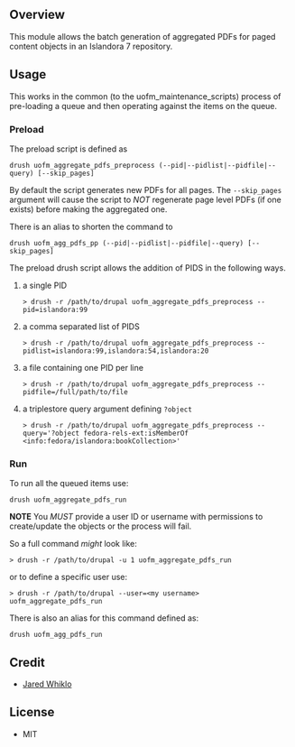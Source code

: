 ## Overview

This module allows the batch generation of aggregated PDFs for paged content objects in an Islandora 7 repository.

## Usage

This works in the common (to the uofm_maintenance_scripts) process of pre-loading a queue
and then operating against the items on the queue.

### Preload

The preload script is defined as
```shell
drush uofm_aggregate_pdfs_preprocess (--pid|--pidlist|--pidfile|--query) [--skip_pages]
```

By default the script generates new PDFs for all pages. The `--skip_pages` argument will cause the script to
_NOT_ regenerate page level PDFs (if one exists) before making the aggregated one.

There is an alias to shorten the command to
```shell
drush uofm_agg_pdfs_pp (--pid|--pidlist|--pidfile|--query) [--skip_pages]
```

The preload drush script allows the addition of PIDS in the following ways. 

1. a single PID
    ```shell
    > drush -r /path/to/drupal uofm_aggregate_pdfs_preprocess --pid=islandora:99
    ```
2. a comma separated list of PIDS
    ```shell
    > drush -r /path/to/drupal uofm_aggregate_pdfs_preprocess --pidlist=islandora:99,islandora:54,islandora:20
    ```
3. a file containing one PID per line
    ```shell
    > drush -r /path/to/drupal uofm_aggregate_pdfs_preprocess --pidfile=/full/path/to/file
    ```
4. a triplestore query argument defining `?object`
    ```shell
    > drush -r /path/to/drupal uofm_aggregate_pdfs_preprocess --query='?object fedora-rels-ext:isMemberOf <info:fedora/islandora:bookCollection>'
    ```

### Run

To run all the queued items use:
```shell
drush uofm_aggregate_pdfs_run
```

**NOTE** You _MUST_ provide a user ID or username with permissions to create/update the objects or the process will fail.

So a full command _might_ look like:
```shell
> drush -r /path/to/drupal -u 1 uofm_aggregate_pdfs_run 
```
or to define a specific user use:
```shell
> drush -r /path/to/drupal --user=<my username> uofm_aggregate_pdfs_run
```

There is also an alias for this command defined as:
```shell
drush uofm_agg_pdfs_run
```

## Credit

* [Jared Whiklo](https://github.com/whikloj)

## License

* MIT